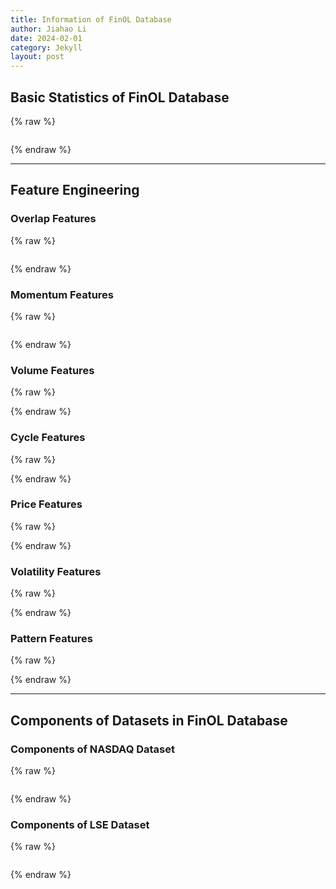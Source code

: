 ```yaml
---
title: Information of FinOL Database
author: Jiahao Li
date: 2024-02-01
category: Jekyll
layout: post
---
```


## Basic Statistics of FinOL Database

{% raw %}
<meta charset="utf-8">
<div style="display: flex; justify-content: center;">
    <div id="table_div"></div>
</div>
<script type="text/javascript" src="https://www.gstatic.com/charts/loader.js"></script>

<script type="text/javascript">
google.charts.load('current', {'packages':['table']});
google.charts.setOnLoadCallback(drawTable);

function drawTable() {
    var data = new google.visualization.DataTable();
    data.addColumn('string', 'Name');
    data.addColumn('string', 'Market');
    data.addColumn('string', 'Country/Region');
    data.addColumn('string', 'Data Frequency');
    data.addColumn('number', '# of assets');
    data.addColumn('string', 'Data Range');
    data.addColumn('string', '# of total periods');
    data.addColumn('number', '# of features');

    data.addRows([
    ['NASDAQ', 'Stock', 'United States', 'Daily', 10, '02/Jan/1972 - 29/Dec/2017', '11,312: 10,283/283/283', 18],
    ['LSE', 'Stock', 'United Kingdom', 'Daily', 7, '15/Sep/1986 - 31/Dec/2017', '7,039: 6,046/283/283', 15],
    ['TSE', 'Stock', 'Japan', 'Daily', 11, '01/Jan/1963 - 30/Dec/2017', '15,446: 14,418/283/283', 17],  
    ['NASDAQ', 'Stock', 'United States', 'Daily', 10, '02/Jan/1972 - 29/Dec/2017', '11,312: 10,283/283/283', 18],
    ['LSE', 'Stock', 'United Kingdom', 'Daily', 7, '15/Sep/1986 - 31/Dec/2017', '7,039: 6,046/283/283', 15],
    ['TSE', 'Stock', 'Japan', 'Daily', 11, '01/Jan/1963 - 30/Dec/2017', '15,446: 14,418/283/283', 17],
    ['SSE', 'Stock', 'China', 'Daily', 8, '19/Jul/1990 - 31/Dec/2017', '6,879: 6,214/283/283', 14],
    ['SIX', 'Stock', 'Switzerland', 'Daily', 5, '02/Jan/1980 - 29/Dec/2017', '4,982: 4,282/283/283', 12],
    ['BSE', 'Stock', 'India', 'Daily', 12, '03/Jan/1994 - 29/Dec/2017', '19,846: 18,798/283/283', 19]
    // 表格的其他行
    ]);

    var table = new google.visualization.Table(document.getElementById('table_div'));
    table.draw(data, {showRowNumber: true, width: '100%', height: '100%'});
}
</script>
{% endraw %}

---

## Feature Engineering

### Overlap Features

{% raw %}
<meta charset="utf-8">
<div style="display: flex; justify-content: center;">
    <div id="table_overlap_features"></div>
</div>

<script type="text/javascript" src="https://www.gstatic.com/charts/loader.js"></script>

<script type="text/javascript">
    google.charts.load('current', {'packages':['table']});
    google.charts.setOnLoadCallback(drawTable);

      function drawTable() {
        var data = new google.visualization.DataTable();
        data.addColumn('string', 'Feature');
        data.addColumn('string', 'Function Call');
        data.addColumn('string', 'Description');
        data.addRows([
          ['BBANDS_UPPER', 'ta.BBANDS(df.CLOSE)[0]', 'Bollinger Bands - Upper Band'],
          ['BBANDS_MIDDLE', 'ta.BBANDS(df.CLOSE)[1]', 'Bollinger Bands - Middle Band'],
          ['BBANDS_LOWER', 'ta.BBANDS(df.CLOSE)[2]', 'Bollinger Bands - Lower Band'],
          ['DEMA', 'ta.DEMA(df.CLOSE)', 'Double Exponential Moving Average'],
          ['EMA', 'ta.EMA(df.CLOSE)', 'Exponential Moving Average'],
          ['HT_TRENDLINE', 'ta.HT_TRENDLINE(df.CLOSE)', 'Hilbert Transform - Instantaneous Trendline'],
          ['KAMA', 'ta.KAMA(df.CLOSE)', 'Kaufman Adaptive Moving Average'],
          ['MA', 'ta.MA(df.CLOSE)', 'Moving Average'],
          ['MAMA', 'ta.MAMA(df.CLOSE)[0]', 'MESA Adaptive Moving Average - MAMA'],
          ['MAMA_FAMA', 'ta.MAMA(df.CLOSE)[1]', 'MESA Adaptive Moving Average - FAMA'],
          ['MAVP', 'ta.MAVP(df.CLOSE, df.DATE)', 'Moving Average with Variable Period'],
          ['MIDPOINT', 'ta.MIDPOINT(df.CLOSE)', 'MidPoint over Period'],
          ['MIDPRICE', 'ta.MIDPRICE(df.HIGH, df.LOW)', 'Midpoint Price over Period'],
          ['SAR', 'ta.SAR(df.HIGH, df.LOW)', 'Parabolic SAR'],
          ['SAREXT', 'ta.SAREXT(df.HIGH, df.LOW)', 'Parabolic SAR - Extended'],
          ['SMA', 'ta.SMA(df.CLOSE)', 'Simple Moving Average'],
          ['T3', 'ta.T3(df.CLOSE)', 'Triple Exponential Moving Average'],
          ['TEMA', 'ta.TEMA(df.CLOSE)', 'Triple Exponential Moving Average'],
          ['TRIMA', 'ta.TRIMA(df.CLOSE)', 'Triangular Moving Average'],
          ['WMA', 'ta.WMA(df.CLOSE)', 'Weighted Moving Average']
        ]);

        var table = new google.visualization.Table(document.getElementById('table_overlap_features'));
        table.draw(data, {showRowNumber: true, width: '100%', height: '100%'});
      }
    </script>
{% endraw %}

### Momentum Features

{% raw %}
<meta charset="utf-8">
<div style="display: flex; justify-content: center;">
    <div id="table_momentum_features"></div>
</div>

<script type="text/javascript" src="https://www.gstatic.com/charts/loader.js"></script>
   
<script type="text/javascript">
      google.charts.load('current', {'packages':['table']});
      google.charts.setOnLoadCallback(drawTable);

      function drawTable() {
        var data = new google.visualization.DataTable();
        data.addColumn('string', 'Feature');
        data.addColumn('string', 'Function Call');
        data.addColumn('string', 'Description');
        data.addRows([
            ['ADX', 'ta.ADX(df.HIGH, df.LOW, df.CLOSE)', 'Average Directional Movement Index'],
            ['ADXR', 'ta.ADXR(df.HIGH, df.LOW, df.CLOSE)', 'Average Directional Movement Index Rating'],
            ['APO', 'ta.APO(df.CLOSE)', 'Absolute Price Oscillator'],
            ['AROON_UP', 'ta.AROON(df.CLOSE)[0]', 'Aroon Up'],
            ['AROON_DOWN', 'ta.AROON(df.CLOSE)[1]', 'Aroon Down'],
            ['AROONOSC', 'ta.AROONOSC(df.CLOSE)', 'Aroon Oscillator'],
            ['BOP', 'ta.BOP(df.OPEN, df.HIGH, df.LOW, df.CLOSE)', 'Balance Of Power'],
            ['CCI', 'ta.CCI(df.HIGH, df.LOW, df.CLOSE)', 'Commodity Channel Index'],
            ['CMO', 'ta.CMO(df.CLOSE)', 'Chande Momentum Oscillator'],
            ['DX', 'ta.DX(df.HIGH, df.LOW, df.CLOSE)', 'Directional Movement Index'],
            ['MACD', 'ta.MACD(df.CLOSE)[0]', 'Moving Average Convergence/Divergence'],
            ['MACD_SIGNAL', 'ta.MACD(df.CLOSE)[1]', 'MACD Signal Line'],
            ['MACD_HIST', 'ta.MACD(df.CLOSE)[2]', 'MACD Histogram'],
            ['MACDEXT', 'ta.MACDEXT(df.CLOSE)', 'MACD with controllable MA type'],
            ['MACD_SIGNAL', 'ta.MACDEXT(df.CLOSE)[1]', 'MACD Signal Line'],
            ['MACD_HIST', 'ta.MACDEXT(df.CLOSE)[2]', 'MACD Histogram'],
            ['MACDFIX', 'ta.MACDFIX(df.CLOSE)[0]', 'Moving Average Convergence/Divergence Fix 12/26'],
            ['MACD_SIGNAL', 'ta.MACDFIX(df.CLOSE)[1]', 'MACD Signal Line'],
            ['MACD_HIST', 'ta.MACDFIX(df.CLOSE)[2]', 'MACD Histogram'],
            ['MFI', 'ta.MFI(df.HIGH, df.LOW, df.CLOSE, df.VOLUME)', 'Money Flow Index'],
            ['MINUS_DI', 'ta.MINUS_DI(df.HIGH, df.LOW, df.CLOSE)', 'Minus Directional Indicator'],
            ['MINUS_DM', 'ta.MINUS_DM(df.HIGH, df.LOW)', 'Minus Directional Movement'],
            ['MOM', 'ta.MOM(df.CLOSE)', 'Momentum'],
            ['PLUS_DI', 'ta.PLUS_DI(df.HIGH, df.LOW, df.CLOSE)', 'Plus Directional Indicator'],
            ['PLUS_DM', 'ta.PLUS_DM(df.HIGH, df.LOW)', 'Plus Directional Movement'],
            ['PPO', 'ta.PPO(df.CLOSE)', 'Percentage Price Oscillator'],
            ['ROC', 'ta.ROC(df.CLOSE)', 'Rate of change: ((price/prevPrice)-1)*100'],
            ['ROCP', 'ta.ROCP(df.CLOSE)', 'Rate of change Percentage: (price-prevPrice)/prevPrice'],
            ['ROCR', 'ta.ROCR(df.CLOSE)', 'Rate of change ratio: (price/prevPrice)'],
            ['ROCR100', 'ta.ROCR100(df.CLOSE)', 'Rate of change ratio 100 scale: (price/prevPrice)*100'],
            ['RSI', 'ta.RSI(df.CLOSE)', 'Relative Strength Index'],
            ['STOCH_K', 'ta.STOCH(df.HIGH, df.LOW, df.CLOSE)[0]', 'Stochastic %K'],
            ['STOCH_D', 'ta.STOCH(df.HIGH, df.LOW, df.CLOSE)[1]', 'Stochastic %D'],
            ['STOCHF_K', 'ta.STOCHF(df.HIGH, df.LOW, df.CLOSE)[0]', 'Stochastic Fast %K'],
            ['STOCHF_D', 'ta.STOCHF(df.HIGH, df.LOW, df.CLOSE)[1]', 'Stochastic Fast %D'],
            ['STOCHRSI_K', 'ta.STOCHRSI(df.CLOSE)[0]', 'Stochastic RSI %K'],
            ['STOCHRSI_D', 'ta.STOCHRSI(df.CLOSE)[1]', 'Stochastic RSI %D'],
            ['TRIX', 'ta.TRIX(df.CLOSE)', '1-day Rate-Of-Change (ROC) of a Triple Smooth EMA'],
            ['ULTOSC', 'ta.ULTOSC(df.HIGH, df.LOW, df.CLOSE)', 'Ultimate Oscillator'],
            ['WILLR', 'ta.WILLR(df.HIGH, df.LOW, df.CLOSE)', 'Williams\' %R']
        ]);

    var table = new google.visualization.Table(document.getElementById('table_momentum_features'));
    table.draw(data, {showRowNumber: true, width: '100%', height: '100%'});
    }
</script>
{% endraw %}  

### Volume Features

{% raw %}
<meta charset="utf-8">
<div style="display: flex; justify-content: center;">
    <div id="table_volume_features"></div>
</div>
<script type="text/javascript" src="https://www.gstatic.com/charts/loader.js"></script>
<script type="text/javascript">
      google.charts.load('current', {'packages':['table']});
      google.charts.setOnLoadCallback(drawTable);
      function drawTable() {
        var data = new google.visualization.DataTable();
        data.addColumn('string', 'Feature');
        data.addColumn('string', 'Function Call');
        data.addColumn('string', 'Description');
        data.addRows([
            ['AD', 'ta.AD(df.HIGH, df.LOW, df.CLOSE, df.VOLUME)', 'Chaikin A/D Line'],
            ['ADOSC', 'ta.ADOSC(df.HIGH, df.LOW, df.CLOSE, df.VOLUME)', 'Chaikin A/D Oscillator'],
            ['OBV', 'ta.OBV(df.CLOSE, df.VOLUME)', 'On Balance Volume']
        ]);
    var table = new google.visualization.Table(document.getElementById('table_volume_features'));
    table.draw(data, {showRowNumber: true, width: '100%', height: '100%'});
    }
</script>
{% endraw %}  

### Cycle Features

{% raw %}
<meta charset="utf-8">
<div style="display: flex; justify-content: center;">
    <div id="table_cycle_features"></div>
</div>
<script type="text/javascript" src="https://www.gstatic.com/charts/loader.js"></script>
<script type="text/javascript">
    google.charts.load('current', {'packages':['table']});
    google.charts.setOnLoadCallback(drawTable);
    function drawTable() {
        var data = new google.visualization.DataTable();
        data.addColumn('string', 'Feature');
        data.addColumn('string', 'Function Call');
        data.addColumn('string', 'Description');
        data.addRows([
            ['HT_DCPERIOD', 'ta.HT_DCPERIOD(df.CLOSE)', 'Hilbert Transform - Dominant Cycle Period'],
            ['HT_DCPHASE', 'ta.HT_DCPHASE(df.CLOSE)', 'Hilbert Transform - Dominant Cycle Phase'],
            ['HT_PHASOR_INPHASE', 'ta.HT_PHASOR(df.CLOSE)[0]', 'Hilbert Transform - Phasor Components'],
            ['HT_PHASOR_QUADRATURE', 'ta.HT_PHASOR(df.CLOSE)[1]', 'Hilbert Transform - Phasor Components'],
            ['HT_SINE_LEADSINE', 'ta.HT_SINE(df.CLOSE)[0]', 'Hilbert Transform - SineWave'],
            ['HT_SINE_SINEWAVE', 'ta.HT_SINE(df.CLOSE)[1]', 'Hilbert Transform - SineWave'],
            ['HT_TRENDMODE', 'ta.HT_TRENDMODE(df.CLOSE)', 'Hilbert Transform - Trend vs Cycle Mode']
        ]);
        var table = new google.visualization.Table(document.getElementById('table_cycle_features'));
        table.draw(data, {showRowNumber: true, width: '100%', height: '100%'});
    }
</script>
{% endraw %}

### Price Features

{% raw %}
<meta charset="utf-8">
<div style="display: flex; justify-content: center;">
    <div id="table_price_features"></div>
</div>
<script type="text/javascript" src="https://www.gstatic.com/charts/loader.js"></script>
<script type="text/javascript">
      google.charts.load('current', {'packages':['table']});
      google.charts.setOnLoadCallback(drawTable);
      function drawTable() {
        var data = new google.visualization.DataTable();
        data.addColumn('string', 'Feature');
        data.addColumn('string', 'Function Call');
        data.addColumn('string', 'Description');
        data.addRows([
            ['AVGPRICE', 'ta.AVGPRICE(df.OPEN, df.HIGH, df.LOW, df.CLOSE)', 'Average Price'],
            ['MEDPRICE', 'ta.MEDPRICE(df.HIGH, df.LOW)', 'Median Price'],
            ['TYPPRICE', 'ta.TYPPRICE(df.HIGH, df.LOW, df.CLOSE)', 'Typical Price'],
            ['WCLPRICE', 'ta.WCLPRICE(df.HIGH, df.LOW, df.CLOSE)', 'Weighted Close Price']
        ]);
    var table = new google.visualization.Table(document.getElementById('table_price_features'));
    table.draw(data, {showRowNumber: true, width: '100%', height: '100%'});
    }
</script>
{% endraw %}  

### Volatility Features

{% raw %}
<meta charset="utf-8">
<div style="display: flex; justify-content: center;">
    <div id="table_volatility_features"></div>
</div>
<script type="text/javascript" src="https://www.gstatic.com/charts/loader.js"></script>
<script type="text/javascript">
      google.charts.load('current', {'packages':['table']});
      google.charts.setOnLoadCallback(drawTable);
      function drawTable() {
        var data = new google.visualization.DataTable();
        data.addColumn('string', 'Feature');
        data.addColumn('string', 'Function Call');
        data.addColumn('string', 'Description');
        data.addRows([
            ['ATR', 'ta.ATR(df.HIGH, df.LOW, df.CLOSE)', 'Average True Range'],
            ['NATR', 'ta.NATR(df.HIGH, df.LOW, df.CLOSE)', 'Normalized Average True Range'],
            ['TRANGE', 'ta.TRANGE(df.HIGH, df.LOW, df.CLOSE)', 'True Range']
        ]);
    var table = new google.visualization.Table(document.getElementById('table_volatility_features'));
    table.draw(data, {showRowNumber: true, width: '100%', height: '100%'});
    }
</script>
{% endraw %}  



### Pattern Features

{% raw %}
<meta charset="utf-8">
<div style="display: flex; justify-content: center;">
    <div id="table_pattern_features"></div>
</div>
<script type="text/javascript" src="https://www.gstatic.com/charts/loader.js"></script>
<script type="text/javascript">
      google.charts.load('current', {'packages':['table']});
      google.charts.setOnLoadCallback(drawTable);
      function drawTable() {
        var data = new google.visualization.DataTable();
        data.addColumn('string', 'Feature');
        data.addColumn('string', 'Function Call');
        data.addColumn('string', 'Description');
        data.addRows([
            ['CDL2CROWS', 'ta.CDL2CROWS(df.OPEN, df.HIGH, df.LOW, df.CLOSE)', 'Two Crows'],
            ['CDL3BLACKCROWS', 'ta.CDL3BLACKCROWS(df.OPEN, df.HIGH, df.LOW, df.CLOSE)', 'Three Black Crows'],
            ['CDL3INSIDE', 'ta.CDL3INSIDE(df.OPEN, df.HIGH, df.LOW, df.CLOSE)', 'Three Inside Up/Down'],
            ['CDL3LINESTRIKE', 'ta.CDL3LINESTRIKE(df.OPEN, df.HIGH, df.LOW, df.CLOSE)', 'Three-Line Strike'],
            ['CDL3OUTSIDE', 'ta.CDL3OUTSIDE(df.OPEN, df.HIGH, df.LOW, df.CLOSE)', 'Three Outside Up/Down'],
            ['CDL3STARSINSOUTH', 'ta.CDL3STARSINSOUTH(df.OPEN, df.HIGH, df.LOW, df.CLOSE)', 'Three Stars In The South'],
            ['CDL3WHITESOLDIERS', 'ta.CDL3WHITESOLDIERS(df.OPEN, df.HIGH, df.LOW, df.CLOSE)', 'Three Advancing White Soldiers'],
            ['CDLABANDONEDBABY', 'ta.CDLABANDONEDBABY(df.OPEN, df.HIGH, df.LOW, df.CLOSE)', 'Abandoned Baby'],
            ['CDLADVANCEBLOCK', 'ta.CDLADVANCEBLOCK(df.OPEN, df.HIGH, df.LOW, df.CLOSE)', 'Advance Block'],
            ['CDLBELTHOLD', 'ta.CDLBELTHOLD(df.OPEN, df.HIGH, df.LOW, df.CLOSE)', 'Belt-hold'],
            ['CDLBREAKAWAY', 'ta.CDLBREAKAWAY(df.OPEN, df.HIGH, df.LOW, df.CLOSE)', 'Breakaway'],
            ['CDLCLOSINGMARUBOZU', 'ta.CDLCLOSINGMARUBOZU(df.OPEN, df.HIGH, df.LOW, df.CLOSE)', 'Closing Marubozu'],
            ['CDLCONCEALBABYSWALL', 'ta.CDLCONCEALBABYSWALL(df.OPEN, df.HIGH, df.LOW, df.CLOSE)', 'Concealing Baby Swallow'],
            ['CDLCOUNTERATTACK', 'ta.CDLCOUNTERATTACK(df.OPEN, df.HIGH, df.LOW, df.CLOSE)', 'Counterattack'],
            ['CDLDARKCLOUDCOVER', 'ta.CDLDARKCLOUDCOVER(df.OPEN, df.HIGH, df.LOW, df.CLOSE)', 'Dark Cloud Cover'],
            ['CDLDOJI', 'ta.CDLDOJI(df.OPEN, df.HIGH, df.LOW, df.CLOSE)', 'Doji'],
            ['CDLDOJISTAR', 'ta.CDLDOJISTAR(df.OPEN, df.HIGH, df.LOW, df.CLOSE)', 'Doji Star'],
            ['CDLDRAGONFLYDOJI', 'ta.CDLDRAGONFLYDOJI(df.OPEN, df.HIGH, df.LOW, df.CLOSE)', 'Dragonfly Doji'],
            ['CDLENGULFING', 'ta.CDLENGULFING(df.OPEN, df.HIGH, df.LOW, df.CLOSE)', 'Engulfing Pattern'],
            ['CDLEVENINGDOJISTAR', 'ta.CDLEVENINGDOJISTAR(df.OPEN, df.HIGH, df.LOW, df.CLOSE)', 'Evening Doji Star'],
            ['CDLEVENINGDOJISTAR', 'ta.CDLEVENINGDOJISTAR(df.OPEN, df.HIGH, df.LOW, df.CLOSE)', 'Evening Doji Star'],
            ['CDLHANGINGMAN', 'ta.CDLHANGINGMAN(df.OPEN, df.HIGH, df.LOW, df.CLOSE)', 'Hanging Man'],
            ['CDLHARAMI', 'ta.CDLHARAMI(df.OPEN, df.HIGH, df.LOW, df.CLOSE)', 'Harami Pattern'],
            ['CDLHARAMICROSS', 'ta.CDLHARAMICROSS(df.OPEN, df.HIGH, df.LOW, df.CLOSE)', 'Harami Cross Pattern'],
            ['CDLHIGHWAVE', 'ta.CDLHIGHWAVE(df.OPEN, df.HIGH, df.LOW, df.CLOSE)', 'High-Wave Candle'],
            ['CDLHIKKAKE', 'ta.CDLHIKKAKE(df.OPEN, df.HIGH, df.LOW, df.CLOSE)', 'Hikkake Pattern'],
            ['CDLHIKKAKEMOD', 'ta.CDLHIKKAKEMOD(df.OPEN, df.HIGH, df.LOW, df.CLOSE)', 'Modified Hikkake Pattern'],
            ['CDLHOMINGPIGEON', 'ta.CDLHOMINGPIGEON(df.OPEN, df.HIGH, df.LOW, df.CLOSE)', 'Homing Pigeon'],
            ['CDLIDENTICAL3CROWS', 'ta.CDLIDENTICAL3CROWS(df.OPEN, df.HIGH, df.LOW, df.CLOSE)', 'Identical Three Crows'],
            ['CDLINNECK', 'ta.CDLINNECK(df.OPEN, df.HIGH, df.LOW, df.CLOSE)', 'In-Neck Pattern'],
            ['CDLINVERTEDHAMMER', 'ta.CDLINVERTEDHAMMER(df.OPEN, df.HIGH, df.LOW, df.CLOSE)', 'Inverted Hammer'],
            ['CDLKICKING', 'ta.CDLKICKING(df.OPEN, df.HIGH, df.LOW, df.CLOSE)', 'Kicking'],
            ['CDLKICKINGBYLENGTH', 'ta.CDLKICKINGBYLENGTH(df.OPEN, df.HIGH, df.LOW, df.CLOSE)', 'Kicking - bull/bear determined by the longer marubozu'],
            ['CDLLADDERBOTTOM', 'ta.CDLLADDERBOTTOM(df.OPEN, df.HIGH, df.LOW, df.CLOSE)', 'Ladder Bottom'],
            ['CDLLONGLEGGEDDOJI', 'ta.CDLLONGLEGGEDDOJI(df.OPEN, df.HIGH, df.LOW, df.CLOSE)', 'Long Legged Doji'],
            ['CDLLONGLINE', 'ta.CDLLONGLINE(df.OPEN, df.HIGH, df.LOW, df.CLOSE)', 'Long Line Candle'],
            ['CDLMARUBOZU', 'ta.CDLMARUBOZU(df.OPEN, df.HIGH, df.LOW, df.CLOSE)', 'Marubozu'],
            ['CDLMATCHINGLOW', 'ta.CDLMATCHINGLOW(df.OPEN, df.HIGH, df.LOW, df.CLOSE)', 'Matching Low'],
            ['CDLMATHOLD', 'ta.CDLMATHOLD(df.OPEN, df.HIGH, df.LOW, df.CLOSE)', 'Mat Hold'],
            ['CDLMORNINGDOJISTAR', 'ta.CDLMORNINGDOJISTAR(df.OPEN, df.HIGH, df.LOW, df.CLOSE)', 'Morning Doji Star'],
            ['CDLMORNINGSTAR', 'ta.CDLMORNINGSTAR(df.OPEN, df.HIGH, df.LOW, df.CLOSE)', 'Morning Star'],
            ['CDLONNECK', 'ta.CDLONNECK(df.OPEN, df.HIGH, df.LOW, df.CLOSE)', 'On-Neck Pattern'],
            ['CDLPIERCING', 'ta.CDLPIERCING(df.OPEN, df.HIGH, df.LOW, df.CLOSE)', 'Piercing Pattern'],
            ['CDLRICKSHAWMAN', 'ta.CDLRICKSHAWMAN(df.OPEN, df.HIGH, df.LOW, df.CLOSE)', 'Rickshaw Man'],
            ['CDLRISEFALL3METHODS', 'ta.CDLRISEFALL3METHODS(df.OPEN, df.HIGH, df.LOW, df.CLOSE)', 'Rising/Falling Three Methods'],
            ['CDLSEPARATINGLINES', 'ta.CDLSEPARATINGLINES(df.OPEN, df.HIGH, df.LOW, df.CLOSE)', 'Separating Lines'],
            ['CDLSHOOTINGSTAR', 'ta.CDLSHOOTINGSTAR(df.OPEN, df.HIGH, df.LOW, df.CLOSE)', 'Shooting Star'],
            ['CDLSHORTLINE', 'ta.CDLSHORTLINE(df.OPEN, df.HIGH, df.LOW, df.CLOSE)', 'Short Line Candle'],
            ['CDLSPINNINGTOP', 'ta.CDLSPINNINGTOP(df.OPEN, df.HIGH, df.LOW, df.CLOSE)', 'Spinning Top'],
            ['CDLSTALLEDPATTERN', 'ta.CDLSTALLEDPATTERN(df.OPEN, df.HIGH, df.LOW, df.CLOSE)', 'Stalled Pattern'],
            ['CDLSTICKSANDWICH', 'ta.CDLSTICKSANDWICH(df.OPEN, df.HIGH, df.LOW, df.CLOSE)', 'Stick Sandwich'],
            ['CDLTAKURI', 'ta.CDLTAKURI(df.OPEN, df.HIGH, df.LOW, df.CLOSE)', 'Takuri (Dragonfly Doji with very long lower shadow)'],
            ['CDLTASUKIGAP', 'ta.CDLTASUKIGAP(df.OPEN, df.HIGH, df.LOW, df.CLOSE)', 'Tasuki Gap'],
            ['CDLTHRUSTING', 'ta.CDLTHRUSTING(df.OPEN, df.HIGH, df.LOW, df.CLOSE)', 'Thrusting Pattern'],
            ['CDLTRISTAR', 'ta.CDLTRISTAR(df.OPEN, df.HIGH, df.LOW, df.CLOSE)', 'Tristar Pattern'],
            ['CDLUNIQUE3RIVER', 'ta.CDLUNIQUE3RIVER(df.OPEN, df.HIGH, df.LOW, df.CLOSE)', 'Unique 3 River'],
            ['CDLUPSIDEGAP2CROWS', 'ta.CDLUPSIDEGAP2CROWS(df.OPEN, df.HIGH, df.LOW, df.CLOSE)', 'Upside Gap Two Crows'],
            ['CDLXSIDEGAP3METHODS', 'ta.CDLXSIDEGAP3METHODS(df.OPEN, df.HIGH, df.LOW, df.CLOSE)', 'Upside/Downside Gap Three Methods']
        ]);
        var table = new google.visualization.Table(document.getElementById('table_pattern_features'));
        table.draw(data, {showRowNumber: true, width: '100%', height: '100%'});
      }
</script>
{% endraw %}

---

## Components of Datasets in FinOL Database

### Components of NASDAQ Dataset

{% raw %}
<meta charset="utf-8">
<div style="display: flex; justify-content: center;">
    <div id="table_nyseo"></div>
</div>
  <title>Stock Tickers and Company Names for NYSE(O) (1962-1984)</title>
  <script type="text/javascript" src="https://www.gstatic.com/charts/loader.js"></script>
  
  <script type="text/javascript">
    google.charts.load('current', {'packages':['table']});
    google.charts.setOnLoadCallback(drawTable);

    function drawTable() {
      var data = new google.visualization.DataTable();
      data.addColumn('string', 'Company Name');
      data.addColumn('string', 'Ticker');
      data.addRows([
        ['Alcoa Corporation', 'AA'],
        ['Coca-Cola Company', 'KO'],
        ['General Electric', 'GE'],
        ['HP Inc.', 'HPQ'],
        ['International Business Machines Corporation', 'IBM'],
        ['Johnson & Johnson', 'JNJ'],
        ['Merck & Co., Inc.', 'MRK'],
        ['3M Company', 'MMM'],
        ['The Procter & Gamble Company', 'PG']
      ]);

      var table = new google.visualization.Table(document.getElementById('table_nyseo'));
      table.draw(data, {showRowNumber: true, width: '100%', height: '100%'});
    }
  </script>
{% endraw %}


### Components of LSE Dataset

{% raw %}
<meta charset="utf-8">
<div style="display: flex; justify-content: center;">
    <div id="table_lse"></div>
</div>
  <title>Stock Tickers and Company Names for NYSE(O) (1962-1984)</title>
  <script type="text/javascript" src="https://www.gstatic.com/charts/loader.js"></script>
  
   <script type="text/javascript">
    google.charts.load('current', {'packages':['table']});
    google.charts.setOnLoadCallback(drawTable);

    function drawTable() {
      var data = new google.visualization.DataTable();
      data.addColumn('string', 'Company Name');
      data.addColumn('string', 'Ticker');
      data.addRows([
        ['Alcoa Corporation', 'AA'],
        ['Altria Group Inc', 'MO'],
        ['Coca-Cola Company', 'KO'],
        ['Commercial Metals Company', 'CMC'],
        ['DuPont de Nemours Inc', 'DD'],
        ['Ford Motor Company', 'F'],
        ['General Electric', 'GE'],
        ['HP Inc', 'HPQ'],
        ['International Business Machines Corporation', 'IBM'],
        ['Johnson & Johnson', 'JNJ'],
        ['Kimberly-Clark Corporation', 'KMB'],
        ['Merck & Co., Inc.', 'MRK'],
        ['3M Company', 'MMM'],
        ['The Procter & Gamble Company', 'PG'],
        ['Schlumberger N.V.', 'SLB'],
        ['The Sherwin-Williams Company', 'SHW']
      ]);

      var table = new google.visualization.Table(document.getElementById('table_lse'));
      table.draw(data, {showRowNumber: true, width: '100%', height: '100%'});
    }
  </script>
{% endraw %}